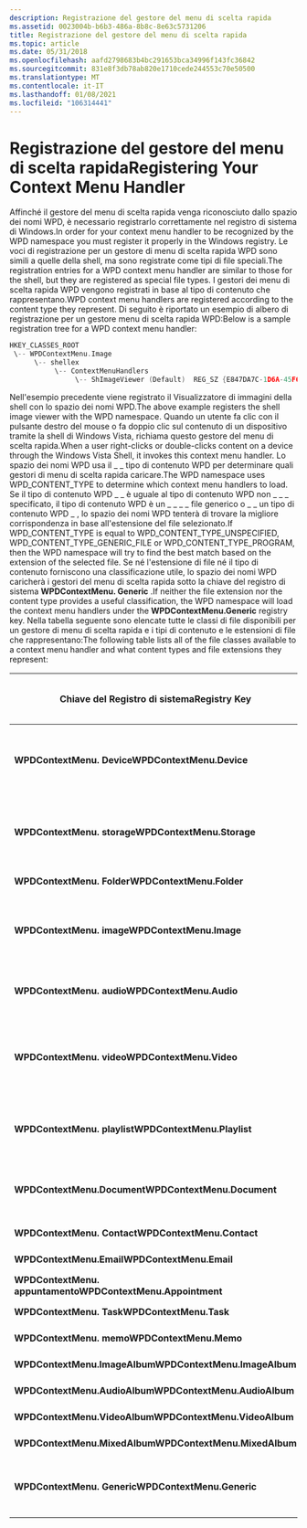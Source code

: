 ```yaml
---
description: Registrazione del gestore del menu di scelta rapida
ms.assetid: 0023004b-b6b3-486a-8b8c-8e63c5731206
title: Registrazione del gestore del menu di scelta rapida
ms.topic: article
ms.date: 05/31/2018
ms.openlocfilehash: aafd2798683b4bc291653bca34996f143fc36842
ms.sourcegitcommit: 831e8f3db78ab820e1710cede244553c70e50500
ms.translationtype: MT
ms.contentlocale: it-IT
ms.lasthandoff: 01/08/2021
ms.locfileid: "106314441"
---
```

# <a name="registering-your-context-menu-handler"></a><span data-ttu-id="bcba3-103">Registrazione del gestore del menu di scelta rapida</span><span class="sxs-lookup"><span data-stu-id="bcba3-103">Registering Your Context Menu Handler</span></span>

<span data-ttu-id="bcba3-104">Affinché il gestore del menu di scelta rapida venga riconosciuto dallo spazio dei nomi WPD, è necessario registrarlo correttamente nel registro di sistema di Windows.</span><span class="sxs-lookup"><span data-stu-id="bcba3-104">In order for your context menu handler to be recognized by the WPD namespace you must register it properly in the Windows registry.</span></span> <span data-ttu-id="bcba3-105">Le voci di registrazione per un gestore di menu di scelta rapida WPD sono simili a quelle della shell, ma sono registrate come tipi di file speciali.</span><span class="sxs-lookup"><span data-stu-id="bcba3-105">The registration entries for a WPD context menu handler are similar to those for the shell, but they are registered as special file types.</span></span> <span data-ttu-id="bcba3-106">I gestori dei menu di scelta rapida WPD vengono registrati in base al tipo di contenuto che rappresentano.</span><span class="sxs-lookup"><span data-stu-id="bcba3-106">WPD context menu handlers are registered according to the content type they represent.</span></span> <span data-ttu-id="bcba3-107">Di seguito è riportato un esempio di albero di registrazione per un gestore menu di scelta rapida WPD:</span><span class="sxs-lookup"><span data-stu-id="bcba3-107">Below is a sample registration tree for a WPD context menu handler:</span></span>


```C++
HKEY_CLASSES_ROOT
 \-- WPDContextMenu.Image
      \-- shellex
           \-- ContextMenuHandlers
                \-- ShImageViewer (Default)  REG_SZ {E847DA7C-1D6A-45F6-B725-CB260C236066}

```



<span data-ttu-id="bcba3-108">Nell'esempio precedente viene registrato il Visualizzatore di immagini della shell con lo spazio dei nomi WPD.</span><span class="sxs-lookup"><span data-stu-id="bcba3-108">The above example registers the shell image viewer with the WPD namespace.</span></span> <span data-ttu-id="bcba3-109">Quando un utente fa clic con il pulsante destro del mouse o fa doppio clic sul contenuto di un dispositivo tramite la shell di Windows Vista, richiama questo gestore del menu di scelta rapida.</span><span class="sxs-lookup"><span data-stu-id="bcba3-109">When a user right-clicks or double-clicks content on a device through the Windows Vista Shell, it invokes this context menu handler.</span></span> <span data-ttu-id="bcba3-110">Lo spazio dei nomi WPD usa il \_ \_ tipo di contenuto WPD per determinare quali gestori di menu di scelta rapida caricare.</span><span class="sxs-lookup"><span data-stu-id="bcba3-110">The WPD namespace uses WPD\_CONTENT\_TYPE to determine which context menu handlers to load.</span></span> <span data-ttu-id="bcba3-111">Se il tipo di contenuto WPD \_ \_ è uguale al tipo di contenuto WPD non \_ \_ \_ specificato, il tipo di contenuto WPD è un \_ \_ \_ \_ file generico o \_ \_ un tipo di contenuto WPD \_ , lo spazio dei nomi WPD tenterà di trovare la migliore corrispondenza in base all'estensione del file selezionato.</span><span class="sxs-lookup"><span data-stu-id="bcba3-111">If WPD\_CONTENT\_TYPE is equal to WPD\_CONTENT\_TYPE\_UNSPECIFIED, WPD\_CONTENT\_TYPE\_GENERIC\_FILE or WPD\_CONTENT\_TYPE\_PROGRAM, then the WPD namespace will try to find the best match based on the extension of the selected file.</span></span> <span data-ttu-id="bcba3-112">Se né l'estensione di file né il tipo di contenuto forniscono una classificazione utile, lo spazio dei nomi WPD caricherà i gestori del menu di scelta rapida sotto la chiave del registro di sistema **WPDContextMenu. Generic** .</span><span class="sxs-lookup"><span data-stu-id="bcba3-112">If neither the file extension nor the content type provides a useful classification, the WPD namespace will load the context menu handlers under the **WPDContextMenu.Generic** registry key.</span></span> <span data-ttu-id="bcba3-113">Nella tabella seguente sono elencate tutte le classi di file disponibili per un gestore di menu di scelta rapida e i tipi di contenuto e le estensioni di file che rappresentano:</span><span class="sxs-lookup"><span data-stu-id="bcba3-113">The following table lists all of the file classes available to a context menu handler and what content types and file extensions they represent:</span></span>



| <span data-ttu-id="bcba3-114">Chiave del Registro di sistema</span><span class="sxs-lookup"><span data-stu-id="bcba3-114">Registry Key</span></span>                           | <span data-ttu-id="bcba3-115">Tipo di contenuto WPD</span><span class="sxs-lookup"><span data-stu-id="bcba3-115">WPD Content Type</span></span>                                                                                               | <span data-ttu-id="bcba3-116">Estensione nome del file</span><span class="sxs-lookup"><span data-stu-id="bcba3-116">File Extension</span></span>                                                                                           |
|----------------------------------------|----------------------------------------------------------------------------------------------------------------|----------------------------------------------------------------------------------------------------------|
| <span data-ttu-id="bcba3-117">**WPDContextMenu. Device**</span><span class="sxs-lookup"><span data-stu-id="bcba3-117">**WPDContextMenu.Device**</span></span>              | <span data-ttu-id="bcba3-118">La registrazione in questa chiave Abilita il gestore del menu di scelta rapida a livello di dispositivo.</span><span class="sxs-lookup"><span data-stu-id="bcba3-118">Registering under this key enables your context menu handler at the device level.</span></span> <span data-ttu-id="bcba3-119">(Fare clic con il pulsante destro del mouse su un dispositivo).</span><span class="sxs-lookup"><span data-stu-id="bcba3-119">(Right-click on a device.)</span></span>   | <span data-ttu-id="bcba3-120">(N/D)</span><span class="sxs-lookup"><span data-stu-id="bcba3-120">(N/A)</span></span>                                                                                                    |
| <span data-ttu-id="bcba3-121">**WPDContextMenu. storage**</span><span class="sxs-lookup"><span data-stu-id="bcba3-121">**WPDContextMenu.Storage**</span></span>             | <span data-ttu-id="bcba3-122">La registrazione in questa chiave Abilita il gestore del menu di scelta rapida a livello di archiviazione.</span><span class="sxs-lookup"><span data-stu-id="bcba3-122">Registering under this key enables your context menu handler at the storage level.</span></span> <span data-ttu-id="bcba3-123">Fare clic con il pulsante destro del mouse su una risorsa di archiviazione.</span><span class="sxs-lookup"><span data-stu-id="bcba3-123">(Right-click on a storage.)</span></span> | <span data-ttu-id="bcba3-124">(N/D)</span><span class="sxs-lookup"><span data-stu-id="bcba3-124">(N/A)</span></span>                                                                                                    |
| <span data-ttu-id="bcba3-125">**WPDContextMenu. Folder**</span><span class="sxs-lookup"><span data-stu-id="bcba3-125">**WPDContextMenu.Folder**</span></span>              | <span data-ttu-id="bcba3-126">\_cartella del \_ tipo di contenuto WPD \_</span><span class="sxs-lookup"><span data-stu-id="bcba3-126">WPD\_CONTENT\_TYPE\_FOLDER</span></span>                                                                                     | <span data-ttu-id="bcba3-127">(N/D)</span><span class="sxs-lookup"><span data-stu-id="bcba3-127">(N/A)</span></span>                                                                                                    |
| <span data-ttu-id="bcba3-128">**WPDContextMenu. image**</span><span class="sxs-lookup"><span data-stu-id="bcba3-128">**WPDContextMenu.Image**</span></span>               | <span data-ttu-id="bcba3-129">\_immagine del \_ tipo di contenuto WPD \_</span><span class="sxs-lookup"><span data-stu-id="bcba3-129">WPD\_CONTENT\_TYPE\_IMAGE</span></span>                                                                                      | <span data-ttu-id="bcba3-130">bmp</span><span class="sxs-lookup"><span data-stu-id="bcba3-130">.bmp</span></span> <br/> <span data-ttu-id="bcba3-131">gif</span><span class="sxs-lookup"><span data-stu-id="bcba3-131">.gif</span></span> <br/> <span data-ttu-id="bcba3-132">png</span><span class="sxs-lookup"><span data-stu-id="bcba3-132">.png</span></span> <br/> <span data-ttu-id="bcba3-133">jpg</span><span class="sxs-lookup"><span data-stu-id="bcba3-133">.jpg</span></span> <br/> <span data-ttu-id="bcba3-134">jpe</span><span class="sxs-lookup"><span data-stu-id="bcba3-134">.jpe</span></span> <br/> <span data-ttu-id="bcba3-135">jpeg</span><span class="sxs-lookup"><span data-stu-id="bcba3-135">.jpeg</span></span> <br/>   |
| <span data-ttu-id="bcba3-136">**WPDContextMenu. audio**</span><span class="sxs-lookup"><span data-stu-id="bcba3-136">**WPDContextMenu.Audio**</span></span>               | <span data-ttu-id="bcba3-137">\_audio del \_ tipo di contenuto WPD \_</span><span class="sxs-lookup"><span data-stu-id="bcba3-137">WPD\_CONTENT\_TYPE\_AUDIO</span></span>                                                                                      | <span data-ttu-id="bcba3-138">.aiff</span><span class="sxs-lookup"><span data-stu-id="bcba3-138">.aiff</span></span> <br/> <span data-ttu-id="bcba3-139">mp3</span><span class="sxs-lookup"><span data-stu-id="bcba3-139">.mp3</span></span> <br/> <span data-ttu-id="bcba3-140">.wav</span><span class="sxs-lookup"><span data-stu-id="bcba3-140">.wav</span></span> <br/> <span data-ttu-id="bcba3-141">wma</span><span class="sxs-lookup"><span data-stu-id="bcba3-141">.wma</span></span> <br/>                                     |
| <span data-ttu-id="bcba3-142">**WPDContextMenu. video**</span><span class="sxs-lookup"><span data-stu-id="bcba3-142">**WPDContextMenu.Video**</span></span>               | <span data-ttu-id="bcba3-143">\_video del \_ tipo di contenuto WPD \_</span><span class="sxs-lookup"><span data-stu-id="bcba3-143">WPD\_CONTENT\_TYPE\_VIDEO</span></span>                                                                                      | <span data-ttu-id="bcba3-144">.asf</span><span class="sxs-lookup"><span data-stu-id="bcba3-144">.asf</span></span><br/> <span data-ttu-id="bcba3-145">.avi</span><span class="sxs-lookup"><span data-stu-id="bcba3-145">.avi</span></span> <br/> <span data-ttu-id="bcba3-146">DVR-MS</span><span class="sxs-lookup"><span data-stu-id="bcba3-146">.dvr-ms</span></span> <br/> <span data-ttu-id="bcba3-147">. MPEG</span><span class="sxs-lookup"><span data-stu-id="bcba3-147">.mpeg</span></span> <br/> <span data-ttu-id="bcba3-148">mpg</span><span class="sxs-lookup"><span data-stu-id="bcba3-148">.mpg</span></span> <br/> <span data-ttu-id="bcba3-149">wmv</span><span class="sxs-lookup"><span data-stu-id="bcba3-149">.wmv</span></span> <br/> |
| <span data-ttu-id="bcba3-150">**WPDContextMenu. playlist**</span><span class="sxs-lookup"><span data-stu-id="bcba3-150">**WPDContextMenu.Playlist**</span></span><br/> | <span data-ttu-id="bcba3-151">\_playlist del \_ tipo di contenuto WPD \_</span><span class="sxs-lookup"><span data-stu-id="bcba3-151">WPD\_CONTENT\_TYPE\_PLAYLIST</span></span>                                                                                   | <span data-ttu-id="bcba3-152">. WPL</span><span class="sxs-lookup"><span data-stu-id="bcba3-152">.wpl</span></span> <br/> <span data-ttu-id="bcba3-153">.m3u</span><span class="sxs-lookup"><span data-stu-id="bcba3-153">.m3u</span></span> <br/> <span data-ttu-id="bcba3-154">. MPL</span><span class="sxs-lookup"><span data-stu-id="bcba3-154">.mpl</span></span> <br/> <span data-ttu-id="bcba3-155">.asx</span><span class="sxs-lookup"><span data-stu-id="bcba3-155">.asx</span></span> <br/> <span data-ttu-id="bcba3-156">. pls</span><span class="sxs-lookup"><span data-stu-id="bcba3-156">.pls</span></span> <br/>                     |
| <span data-ttu-id="bcba3-157">**WPDContextMenu.Document**</span><span class="sxs-lookup"><span data-stu-id="bcba3-157">**WPDContextMenu.Document**</span></span>            | <span data-ttu-id="bcba3-158">\_documento del \_ tipo di contenuto WPD \_</span><span class="sxs-lookup"><span data-stu-id="bcba3-158">WPD\_CONTENT\_TYPE\_DOCUMENT</span></span>                                                                                   | <span data-ttu-id="bcba3-159">doc</span><span class="sxs-lookup"><span data-stu-id="bcba3-159">.doc</span></span> <br/> <span data-ttu-id="bcba3-160">.txt</span><span class="sxs-lookup"><span data-stu-id="bcba3-160">.txt</span></span> <br/> <span data-ttu-id="bcba3-161">.rtf</span><span class="sxs-lookup"><span data-stu-id="bcba3-161">.rtf</span></span> <br/> <span data-ttu-id="bcba3-162">xls</span><span class="sxs-lookup"><span data-stu-id="bcba3-162">.xls</span></span> <br/> <span data-ttu-id="bcba3-163">ppt</span><span class="sxs-lookup"><span data-stu-id="bcba3-163">.ppt</span></span> <br/>                     |
| <span data-ttu-id="bcba3-164">**WPDContextMenu. Contact**</span><span class="sxs-lookup"><span data-stu-id="bcba3-164">**WPDContextMenu.Contact**</span></span><br/>  | <span data-ttu-id="bcba3-165">\_ \_ contatto tipo di contenuto WPD \_</span><span class="sxs-lookup"><span data-stu-id="bcba3-165">WPD\_CONTENT\_TYPE\_CONTACT</span></span>                                                                                    | <span data-ttu-id="bcba3-166">nessuno</span><span class="sxs-lookup"><span data-stu-id="bcba3-166">None</span></span>                                                                                                     |
| <span data-ttu-id="bcba3-167">**WPDContextMenu.Email**</span><span class="sxs-lookup"><span data-stu-id="bcba3-167">**WPDContextMenu.Email**</span></span>               | <span data-ttu-id="bcba3-168">\_indirizzo di \_ \_ posta elettronica del tipo di contenuto WPD</span><span class="sxs-lookup"><span data-stu-id="bcba3-168">WPD\_CONTENT\_TYPE\_EMAIL</span></span>                                                                                      | <span data-ttu-id="bcba3-169">nessuno</span><span class="sxs-lookup"><span data-stu-id="bcba3-169">None</span></span>                                                                                                     |
| <span data-ttu-id="bcba3-170">**WPDContextMenu. appuntamento**</span><span class="sxs-lookup"><span data-stu-id="bcba3-170">**WPDContextMenu.Appointment**</span></span>         | <span data-ttu-id="bcba3-171">\_ \_ appuntamento tipo di contenuto WPD \_</span><span class="sxs-lookup"><span data-stu-id="bcba3-171">WPD\_CONTENT\_TYPE\_APPOINTMENT</span></span>                                                                                | <span data-ttu-id="bcba3-172">nessuno</span><span class="sxs-lookup"><span data-stu-id="bcba3-172">None</span></span>                                                                                                     |
| <span data-ttu-id="bcba3-173">**WPDContextMenu. Task**</span><span class="sxs-lookup"><span data-stu-id="bcba3-173">**WPDContextMenu.Task**</span></span>                | <span data-ttu-id="bcba3-174">\_ \_ attività tipo di contenuto WPD \_</span><span class="sxs-lookup"><span data-stu-id="bcba3-174">WPD\_CONTENT\_TYPE\_TASK</span></span>                                                                                       | <span data-ttu-id="bcba3-175">nessuno</span><span class="sxs-lookup"><span data-stu-id="bcba3-175">None</span></span>                                                                                                     |
| <span data-ttu-id="bcba3-176">**WPDContextMenu. memo**</span><span class="sxs-lookup"><span data-stu-id="bcba3-176">**WPDContextMenu.Memo**</span></span>                | <span data-ttu-id="bcba3-177">\_Memo del \_ tipo di contenuto WPD \_</span><span class="sxs-lookup"><span data-stu-id="bcba3-177">WPD\_CONTENT\_TYPE\_MEMO</span></span>                                                                                       | <span data-ttu-id="bcba3-178">nessuno</span><span class="sxs-lookup"><span data-stu-id="bcba3-178">None</span></span>                                                                                                     |
| <span data-ttu-id="bcba3-179">**WPDContextMenu.ImageAlbum**</span><span class="sxs-lookup"><span data-stu-id="bcba3-179">**WPDContextMenu.ImageAlbum**</span></span>          | <span data-ttu-id="bcba3-180">\_album di \_ Immagini del tipo di contenuto WPD \_ \_</span><span class="sxs-lookup"><span data-stu-id="bcba3-180">WPD\_CONTENT\_TYPE\_IMAGE\_ALBUM</span></span>                                                                               | <span data-ttu-id="bcba3-181">nessuno</span><span class="sxs-lookup"><span data-stu-id="bcba3-181">None</span></span>                                                                                                     |
| <span data-ttu-id="bcba3-182">**WPDContextMenu.AudioAlbum**</span><span class="sxs-lookup"><span data-stu-id="bcba3-182">**WPDContextMenu.AudioAlbum**</span></span>          | <span data-ttu-id="bcba3-183">\_ \_ album audio del tipo di contenuto WPD \_ \_</span><span class="sxs-lookup"><span data-stu-id="bcba3-183">WPD\_CONTENT\_TYPE\_AUDIO\_ALBUM</span></span>                                                                               | <span data-ttu-id="bcba3-184">nessuno</span><span class="sxs-lookup"><span data-stu-id="bcba3-184">None</span></span>                                                                                                     |
| <span data-ttu-id="bcba3-185">**WPDContextMenu.VideoAlbum**</span><span class="sxs-lookup"><span data-stu-id="bcba3-185">**WPDContextMenu.VideoAlbum**</span></span>          | <span data-ttu-id="bcba3-186">\_ \_ album video del tipo di contenuto WPD \_ \_</span><span class="sxs-lookup"><span data-stu-id="bcba3-186">WPD\_CONTENT\_TYPE\_VIDEO\_ALBUM</span></span>                                                                               | <span data-ttu-id="bcba3-187">nessuno</span><span class="sxs-lookup"><span data-stu-id="bcba3-187">None</span></span>                                                                                                     |
| <span data-ttu-id="bcba3-188">**WPDContextMenu.MixedAlbum**</span><span class="sxs-lookup"><span data-stu-id="bcba3-188">**WPDContextMenu.MixedAlbum**</span></span>          | <span data-ttu-id="bcba3-189">\_album di \_ contenuto \_ misto \_ tipo \_ di contenuto WPD</span><span class="sxs-lookup"><span data-stu-id="bcba3-189">WPD\_CONTENT\_TYPE\_MIXED\_CONTENT\_ALBUM</span></span>                                                                      | <span data-ttu-id="bcba3-190">nessuno</span><span class="sxs-lookup"><span data-stu-id="bcba3-190">None</span></span>                                                                                                     |
| <span data-ttu-id="bcba3-191">**WPDContextMenu. Generic**</span><span class="sxs-lookup"><span data-stu-id="bcba3-191">**WPDContextMenu.Generic**</span></span>             | <span data-ttu-id="bcba3-192">tipo di contenuto WPD non \_ \_ \_ specificato</span><span class="sxs-lookup"><span data-stu-id="bcba3-192">WPD\_CONTENT\_TYPE\_UNSPECIFIED</span></span>                                                                                | <span data-ttu-id="bcba3-193">Tutte le altre estensioni di file</span><span class="sxs-lookup"><span data-stu-id="bcba3-193">All other file extensions</span></span>                                                                                |



 

 

 




